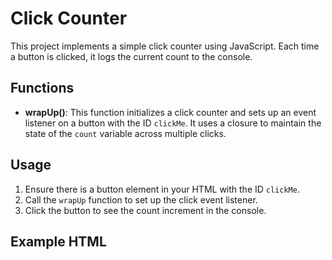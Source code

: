 
# Click Counter

This project implements a simple click counter using JavaScript. Each time a button is clicked, it logs the current count to the console.

## Functions

- **wrapUp()**: This function initializes a click counter and sets up an event listener on a button with the ID `clickMe`. It uses a closure to maintain the state of the `count` variable across multiple clicks.

## Usage

1. Ensure there is a button element in your HTML with the ID `clickMe`.
2. Call the `wrapUp` function to set up the click event listener.
3. Click the button to see the count increment in the console.

## Example HTML